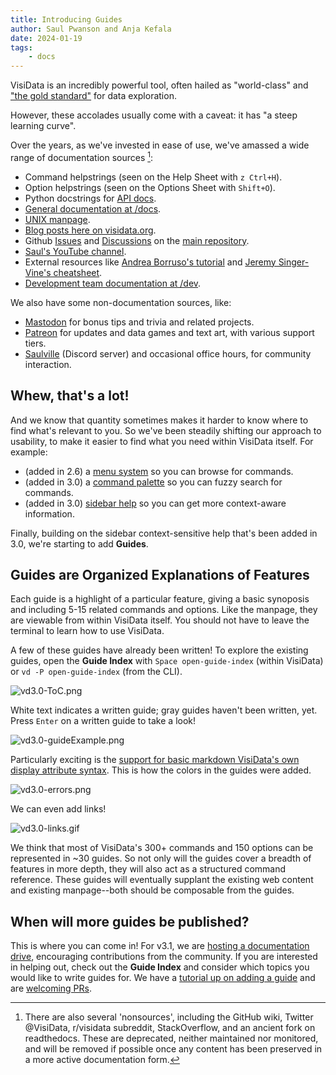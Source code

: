 ```yaml
---
title: Introducing Guides
author: Saul Pwanson and Anja Kefala
date: 2024-01-19
tags:
    - docs
---
```


VisiData is an incredibly powerful tool, often hailed as "world-class" and ["the gold standard"](https://news.ycombinator.com/item?id=38894276) for data exploration.

However, these accolades usually come with a caveat: it has "a steep learning curve".

Over the years, as we've invested in ease of use, we've amassed a wide range of documentation sources [^1]:

- Command helpstrings (seen on the Help Sheet with `z Ctrl+H`).
- Option helpstrings (seen on the Options Sheet with `Shift+O`).
- Python docstrings for [API docs](https://visidata.org/docs/api).
- [General documentation at /docs](https://visidata.org/docs).
- [UNIX manpage](https://visidata.org/man).
- [Blog posts here on visidata.org](https://visidata.org/blog).
- Github [Issues](https://github.com/saulpw/visidata/issues) and [Discussions](https://github.com/saulpw/visidata/discussions) on the [main repository](https://github.com/saulpw/visidata/).
- [Saul's YouTube channel](https://youtube.com/@saulpw).
- External resources like [Andrea Borruso's tutorial](https://ondata.github.io/guidaVisiData/) and [Jeremy Singer-Vine's cheatsheet](https://jsvine.github.io/visidata-cheat-sheet/en/).
- [Development team documentation at /dev](https://github.com/saulpw/visidata/tree/develop/dev).

We also have some non-documentation sources, like:

- [Mastodon](https://fosstodon.org/@saulpw) for bonus tips and trivia and related projects.
- [Patreon](https://patreon.com/saulpw) for updates and data games and text art, with various support tiers.
- [Saulville](https://visidata.org/chat) (Discord server) and occasional office hours, for community interaction.

## Whew, that's a lot!

And we know that quantity sometimes makes it harder to know where to find what's relevant to you.  So we've been steadily shifting our approach to usability, to make it easier to find what you need within VisiData itself.  For example:

- (added in 2.6) a [menu system](https://youtu.be/QixtGeSbSLU?si=2Cd5TuZUiIGEfTwO) so you can browse for commands.
- (added in 3.0) a [command palette](https://github.com/saulpw/visidata/pull/2059) so you can fuzzy search for commands.
- (added in 3.0) [sidebar help](https://github.com/saulpw/visidata/discussions/1733) so you can get more context-aware information.

Finally, building on the sidebar context-sensitive help that's been added in 3.0, we're starting to add **Guides**.

## Guides are Organized Explanations of Features

Each guide is a highlight of a particular feature, giving a basic synoposis and including 5-15 related commands and options. Like the manpage, they are viewable from within VisiData itself. You should not have to leave the terminal to learn how to use VisiData.

A few of these guides have already been written! To explore the existing guides, open the **Guide Index** with `Space open-guide-index` (within VisiData) or `vd -P open-guide-index` (from the CLI).

![vd3.0-ToC.png](/blog/assets/vd3.0-ToC.png)

White text indicates a written guide; gray guides haven't been written, yet. Press `Enter` on a written guide to take a look! 

![vd3.0-guideExample.png](/blog/assets/vd3.0-guideExample.png)

Particularly exciting is the [support for basic markdown VisiData's own display attribute syntax](https://www.visidata.org/docs/api/guides#some-stylings-of-note). This is how the colors in the guides were added.

![vd3.0-errors.png](/blog/assets/vd3.0-errors.png)

We can even add links!

![vd3.0-links.gif](/blog/assets/vd3.0-links.gif)

We think that most of VisiData's 300+ commands and 150 options can be represented in ~30 guides. So not only will the guides cover a breadth of features in more depth, they will also act as a structured command reference. These guides will eventually supplant the existing web content and existing manpage--both should be composable from the guides.

## When will more guides be published?

This is where you can come in! For v3.1, we are [hosting a documentation drive](/blog/2024/help-with-docs), encouraging contributions from the community. If you are interested in helping out, check out the **Guide Index** and consider which topics you would like to write guides for. We have a [tutorial up on adding a guide](https://www.visidata.org/docs/api/guides) and are [welcoming PRs](/blog/2024/help-with-docs).

[^1]: There are also several 'nonsources', including the GitHub wiki, Twitter @VisiData, r/visidata subreddit, StackOverflow, and an ancient fork on readthedocs.
    These are deprecated, neither maintained nor monitored, and will be removed if possible once any content has been preserved in a more active documentation form.

